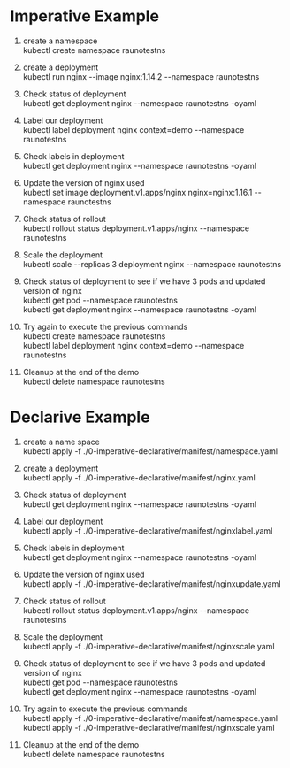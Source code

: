 
# Imperative Example

1. create a namespace  
kubectl create namespace raunotestns
  
2. create a deployment  
kubectl run nginx --image nginx:1.14.2 --namespace raunotestns
  
3. Check status of deployment  
kubectl get deployment nginx --namespace raunotestns -oyaml
  
4. Label our deployment  
kubectl label deployment nginx context=demo --namespace raunotestns
  
5. Check labels in deployment  
kubectl get deployment nginx --namespace raunotestns -oyaml
  
6. Update the version of nginx used  
kubectl set image deployment.v1.apps/nginx nginx=nginx:1.16.1 --namespace raunotestns
  
7. Check status of rollout  
kubectl rollout status deployment.v1.apps/nginx --namespace raunotestns
  
8. Scale the deployment  
kubectl scale --replicas 3 deployment nginx --namespace raunotestns
  
9. Check status of deployment to see if we have 3 pods and updated version of nginx  
kubectl get pod --namespace raunotestns  
kubectl get deployment nginx --namespace raunotestns -oyaml  

10. Try again to execute the previous commands  
kubectl create namespace raunotestns  
kubectl label deployment nginx context=demo --namespace raunotestns  

11. Cleanup at the end of the demo  
kubectl delete namespace raunotestns  

# Declarive Example  

1. create a name space  
kubectl apply -f ./0-imperative-declarative/manifest/namespace.yaml  

2. create a deployment  
kubectl apply -f ./0-imperative-declarative/manifest/nginx.yaml  

3. Check status of deployment  
kubectl get deployment nginx --namespace raunotestns -oyaml  

4. Label our deployment  
kubectl apply -f ./0-imperative-declarative/manifest/nginxlabel.yaml  

5. Check labels in deployment  
kubectl get deployment nginx --namespace raunotestns -oyaml  

6. Update the version of nginx used  
kubectl apply -f ./0-imperative-declarative/manifest/nginxupdate.yaml  

7. Check status of rollout  
kubectl rollout status deployment.v1.apps/nginx --namespace raunotestns  

8. Scale the deployment  
kubectl apply -f ./0-imperative-declarative/manifest/nginxscale.yaml  

9. Check status of deployment to see if we have 3 pods and updated version of nginx  
kubectl get pod --namespace raunotestns  
kubectl get deployment nginx --namespace raunotestns -oyaml  

10. Try again to execute the previous commands  
kubectl apply -f ./0-imperative-declarative/manifest/namespace.yaml  
kubectl apply -f ./0-imperative-declarative/manifest/nginxscale.yaml  

11. Cleanup at the end of the demo  
kubectl delete namespace raunotestns  